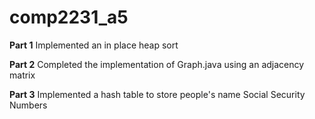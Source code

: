 # comp2231_a5
**Part 1**
Implemented an in place heap sort

**Part 2**
Completed the implementation of Graph.java using an adjacency matrix

**Part 3**
Implemented a hash table to store people's name Social Security Numbers
